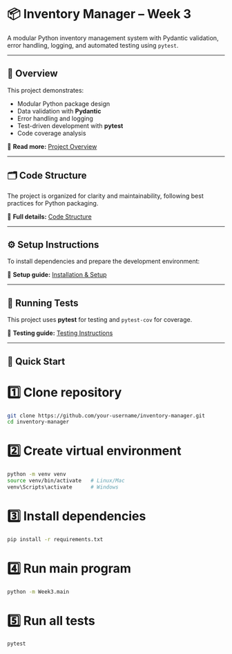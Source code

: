 # 📦 Inventory Manager – Week 3

A modular Python inventory management system with Pydantic validation, error handling, logging, and automated testing using `pytest`.

---

## 📖 Overview

This project demonstrates:
- Modular Python package design
- Data validation with **Pydantic**
- Error handling and logging
- Test-driven development with **pytest**
- Code coverage analysis

📄 **Read more:** [Project Overview](docs/PROJECT_OVERVIEW.md)

---

## 🗂 Code Structure

The project is organized for clarity and maintainability, following best practices for Python packaging.

📄 **Full details:** [Code Structure](docs/CODE_STRUCTURE.md)

---

## ⚙️ Setup Instructions

To install dependencies and prepare the development environment:

📄 **Setup guide:** [Installation & Setup](docs/SETUP.md)

---

## 🧪 Running Tests

This project uses **pytest** for testing and `pytest-cov` for coverage.

📄 **Testing guide:** [Testing Instructions](docs/TESTING.md)

---

## 🚀 Quick Start

# 1️⃣ Clone repository
```bash
git clone https://github.com/your-username/inventory-manager.git
cd inventory-manager
```

# 2️⃣ Create virtual environment

```bash
python -m venv venv
source venv/bin/activate   # Linux/Mac
venv\Scripts\activate      # Windows
```

# 3️⃣ Install dependencies
```bash
pip install -r requirements.txt
```

# 4️⃣ Run main program
```bash
python -m Week3.main
```

# 5️⃣ Run all tests
```bash
pytest
```